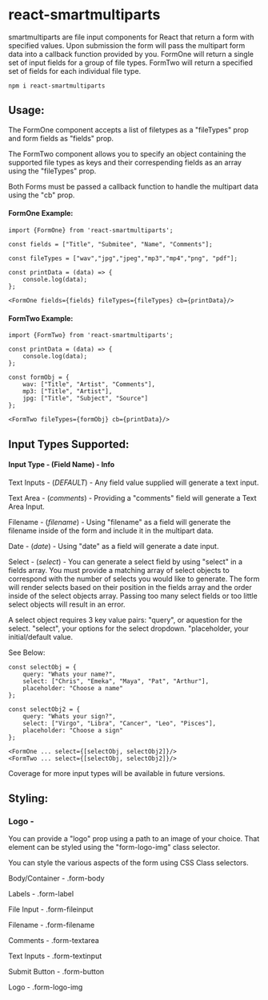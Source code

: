 # react-smartmultiparts

smartmultiparts are file input components for React that return a form with specified values. Upon submission the form will pass the multipart form data into a callback function provided by you. FormOne will return a single set of input fields for a group of file types. FormTwo will return a specified set of fields for each individual file type.

```
npm i react-smartmultiparts
```

## Usage:

The FormOne component accepts a list of filetypes as a "fileTypes" prop and form fields as "fields" prop.  

The FormTwo component allows you to specify an object containing the supported file types as keys and their correspending fields as an array using the "fileTypes" prop.

Both Forms must be passed a callback function to handle the multipart data using the "cb" prop. 


#### FormOne Example:
```
import {FormOne} from 'react-smartmultiparts';

const fields = ["Title", "Submitee", "Name", "Comments"];

const fileTypes = ["wav","jpg","jpeg","mp3","mp4","png", "pdf"];

const printData = (data) => { 
    console.log(data);
};

<FormOne fields={fields} fileTypes={fileTypes} cb={printData}/>
```

#### FormTwo Example:
```
import {FormTwo} from 'react-smartmultiparts';

const printData = (data) => { 
    console.log(data);
};

const formObj = {
    wav: ["Title", "Artist", "Comments"],
    mp3: ["Title", "Artist"],
    jpg: ["Title", "Subject", "Source"]
};

<FormTwo fileTypes={formObj} cb={printData}/>
```

## Input Types Supported:
#### Input Type - (Field Name) - Info

Text Inputs - (*DEFAULT*) - Any field value supplied will generate a text input.

Text Area - (*comments*) - Providing a "comments" field will generate a Text Area Input.

Filename - (*filename*) - Using "filename" as a field will generate the filename inside of the form and include it in the multipart data.

Date - (*date*) - Using "date" as a field will generate a date input.

Select - (*select*) - You can generate a select field by using "select" in a fields array. You must provide a matching array of select objects to correspond with the number of selects you would like to generate. The form will render selects based on their position in the fields array and the order inside of the select objects array. Passing too many select fields or too little select objects will result in an error.

A select object requires 3 key value pairs:  "query", or aquestion for the select.  "select", your options for the select dropdown.  "placeholder, your initial/default value.

See Below:
```
const selectObj = {
    query: "Whats your name?",
    select: ["Chris", "Emeka", "Maya", "Pat", "Arthur"],
    placeholder: "Choose a name"
};

const selectObj2 = {
    query: "Whats your sign?",
    select: ["Virgo", "Libra", "Cancer", "Leo", "Pisces"],
    placeholder: "Choose a sign"
};

<FormOne ... select={[selectObj, selectObj2]}/>
<FormTwo ... select={[selectObj, selectObj2]}/>
```

Coverage for more input types will be available in future versions. 

## Styling:

### Logo -
You can provide a "logo" prop using a path to an image of your choice.
That element can be styled using the "form-logo-img" class selector.

You can style the various aspects of the form using CSS Class selectors.

Body/Container - .form-body

Labels - .form-label

File Input - .form-fileinput

Filename - .form-filename

Comments - .form-textarea

Text Inputs - .form-textinput

Submit Button - .form-button

Logo - .form-logo-img
